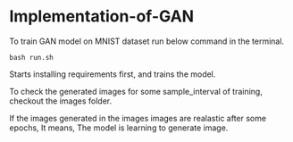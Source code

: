 # Implementation-of-GAN


To train GAN model on MNIST dataset run below command in the terminal.

```
bash run.sh
```

Starts installing requirements first, and trains the model.

To check the generated images for some sample_interval of training, checkout the images folder.

If the images generated in the images images are realastic after some epochs, It means, The model is learning to generate image.